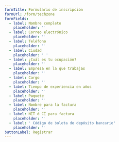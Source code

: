 ```yaml
---
formTitle: Formulario de inscripción
formUrl: /form/techzone
formFields:
  - label: Nombre completo
    placeholder: ''
  - label: Correo electrónico
    placeholder: ''
  - label: Teléfono
    placeholder: ''
  - label: Ciudad
    placeholder: ' '
  - label: ¿Cuál es tu ocupación?
    placeholder: ''
  - label: Empresa en la que trabajas
    placeholder: ''
  - label: Cargo
    placeholder: ''
  - label: Tiempo de experiencia en años
    placeholder: ''
  - label: Paquete
    placeholder: ''
  - label: Nombre para la factura
    placeholder: ''
  - label: NIT ó CI para factura
    placeholder: ''
  - label: ' Código de boleta de depósito bancario'
    placeholder: ''
buttonLabel: Registrar
---
```


